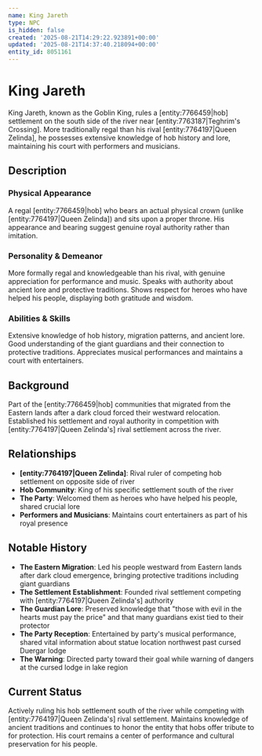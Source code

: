 ```yaml
---
name: King Jareth
type: NPC
is_hidden: false
created: '2025-08-21T14:29:22.923891+00:00'
updated: '2025-08-21T14:37:40.218094+00:00'
entity_id: 8051161
---
```


# King Jareth

King Jareth, known as the Goblin King, rules a [entity:7766459|hob] settlement on the south side of the river near [entity:7763187|Teghrim's Crossing]. More traditionally regal than his rival [entity:7764197|Queen Zelinda], he possesses extensive knowledge of hob history and lore, maintaining his court with performers and musicians.

## Description

### Physical Appearance

A regal [entity:7766459|hob] who bears an actual physical crown (unlike [entity:7764197|Queen Zelinda]) and sits upon a proper throne. His appearance and bearing suggest genuine royal authority rather than imitation.

### Personality & Demeanor

More formally regal and knowledgeable than his rival, with genuine appreciation for performance and music. Speaks with authority about ancient lore and protective traditions. Shows respect for heroes who have helped his people, displaying both gratitude and wisdom.

### Abilities & Skills

Extensive knowledge of hob history, migration patterns, and ancient lore. Good understanding of the giant guardians and their connection to protective traditions. Appreciates musical performances and maintains a court with entertainers.

## Background

Part of the [entity:7766459|hob] communities that migrated from the Eastern lands after a dark cloud forced their westward relocation. Established his settlement and royal authority in competition with [entity:7764197|Queen Zelinda's] rival settlement across the river.

## Relationships

- **[entity:7764197|Queen Zelinda]**: Rival ruler of competing hob settlement on opposite side of river
- **Hob Community**: King of his specific settlement south of the river
- **The Party**: Welcomed them as heroes who have helped his people, shared crucial lore
- **Performers and Musicians**: Maintains court entertainers as part of his royal presence

## Notable History

- **The Eastern Migration**: Led his people westward from Eastern lands after dark cloud emergence, bringing protective traditions including giant guardians
- **The Settlement Establishment**: Founded rival settlement competing with [entity:7764197|Queen Zelinda's] authority
- **The Guardian Lore**: Preserved knowledge that "those with evil in the hearts must pay the price" and that many guardians exist tied to their protector
- **The Party Reception**: Entertained by party's musical performance, shared vital information about statue location northwest past cursed Duergar lodge
- **The Warning**: Directed party toward their goal while warning of dangers at the cursed lodge in lake region

## Current Status

Actively ruling his hob settlement south of the river while competing with [entity:7764197|Queen Zelinda's] rival settlement. Maintains knowledge of ancient traditions and continues to honor the entity that hobs offer tribute to for protection. His court remains a center of performance and cultural preservation for his people.